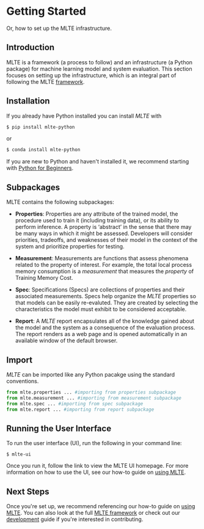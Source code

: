 # Getting Started

Or, how to set up the MLTE infrastructure.

## Introduction

MLTE is a framework (a process to follow) and an infrastructure (a Python package) for machine learning model and system evaluation. This section focuses on setting up the infrastructure, which is an integral part of following the MLTE [framework](mlte_framework.md).

## Installation

If you already have Python installed you can install *MLTE* with

```bash
$ pip install mlte-python
```
or

```bash
$ conda install mlte-python
```
If you are new to Python and haven't installed it, we recommend starting with [Python for Beginners](https://www.python.org/about/gettingstarted/).

## Subpackages

MLTE contains the following subpackages:

- **Properties**: Properties are any attribute of the trained model, the procedure used to train it (including training data), or its ability to perform inference. A property is ‘abstract’ in the sense that there may be many ways in which it might be assessed. Developers will consider priorities, tradeoffs, and weaknesses of their model in the context of the system and prioritize properties for testing.  

- **Measurement**: Measurements are functions that assess phenomena related to the property of interest. For example, the total local process memory consumption is a *measurement* that measures the *property* of Training Memory Cost. 

- **Spec**: Specifications (Specs) are collections of properties and their associated measurements. Specs help organize the *MLTE* properties so that models can be easily re-evaluted. They are created by selecting the characteristics the model must exhibit to be considered acceptable. 

- **Report**: A *MLTE* report encapsulates all of the knowledge gained about the model and the system as a consequence of the evaluation process. The report renders as a web page and is opened automatically in an available window of the default browser. 


## Import

*MLTE* can be imported like any Python pacakge using the standard conventions.

```python
from mlte.properties ... #importing from properties subpackage
from mlte.measurement ... #importing from measurement subpackage
from mlte.spec ... #importing from spec subpackage
from mlte.report ... #importing from report subpackage
```

## Running the User Interface

To run the user interface (UI), run the following in your command line:
```
$ mlte-ui
```
Once you run it, follow the link to view the MLTE UI homepage. For more information on how to use the UI, see our how-to guide on [using MLTE](using_mlte.md).

## Next Steps

Once you're set up, we recommend referencing our how-to guide on [using MLTE](using_mlte.md). You can also look at the full [MLTE framework](mlte_framework.md) or check out our [development](development.md) guide if you're interested in contributing.